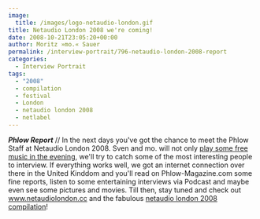 ```yaml
---
image:
  title: /images/logo-netaudio-london.gif
title: Netaudio London 2008 we're coming!
date: 2008-10-21T23:05:20+00:00
author: Moritz »mo.« Sauer
permalink: /interview-portrait/796-netaudio-london-2008-report
categories:
  - Interview Portrait
tags:
  - "2008"
  - compilation
  - festival
  - London
  - netaudio london 2008
  - netlabel
---
```

***Phlow Report*** // In the next days you've got the chance to meet the Phlow Staff at Netaudio London 2008. Sven and mo. will not only <a href="http://2008.netaudiolondon.cc/programme/151/wed-22-oct" target="_blank">play some free music in the evening</a>, we'll try to catch some of the most interesting people to interview. If everything works well, we got an internet connection over there in the United Kinddom and you'll read on Phlow-Magazine.com some fine reports, listen to some entertaining interviews via Podcast and maybe even see some pictures and movies. Till then, stay tuned and check out <a href="http://www.netaudiolondon.cc" target="_blank">www.netaudiolondon.cc</a> and the fabulous <a href="http://www.lastfm.de/music/Various+Artists/Netaudio+London+2008+Showcase" target="_blank">netaudio london 2008 compilation</a>!